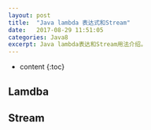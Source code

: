 ```yaml
---
layout: post
title:  "Java lambda 表达式和Stream"
date:   2017-08-29 11:51:05
categories: Java8
excerpt: Java lambda表达和Stream用法介绍。
---
```


* content
{:toc}

## Lamdba

## Stream